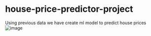 # house-price-predictor-project
Using previous data we have create ml model to predict house prices
![image](https://github.com/user-attachments/assets/17a05a3c-d492-4943-b5fe-cbe67e726d80)
